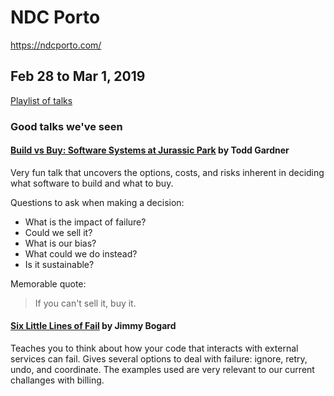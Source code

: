 # NDC Porto

https://ndcporto.com/

## Feb 28 to Mar 1, 2019

[Playlist of talks](https://www.youtube.com/watch?v=WHb-lJbID-4&list=PL03Lrmd9CiGeSu3F7Te9euJXvqz3wnmvJ)

### Good talks we've seen

#### [Build vs Buy: Software Systems at Jurassic Park](https://www.youtube.com/watch?v=U2tivS4uCfs&list=PL03Lrmd9CiGeSu3F7Te9euJXvqz3wnmvJ&index=29) by Todd Gardner

Very fun talk that uncovers the options, costs, and risks inherent in deciding what software to build and what to buy.

Questions to ask when making a decision:

- What is the impact of failure?
- Could we sell it?
- What is our bias?
- What could we do instead?
- Is it sustainable?

Memorable quote:
> If you can't sell it, buy it.

#### [Six Little Lines of Fail](https://www.youtube.com/watch?v=VvUdvte1V3s&list=PL03Lrmd9CiGeSu3F7Te9euJXvqz3wnmvJ&index=21) by Jimmy Bogard

Teaches you to think about how your code that interacts with external services can fail.
Gives several options to deal with failure: ignore, retry, undo, and coordinate.
The examples used are very relevant to our current challanges with billing.
